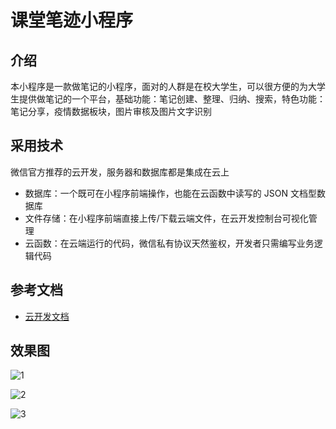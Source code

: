 # 课堂笔迹小程序

## 介绍

本小程序是一款做笔记的小程序，面对的人群是在校大学生，可以很方便的为大学生提供做笔记的一个平台，基础功能：笔记创建、整理、归纳、搜索，特色功能：笔记分享，疫情数据板块，图片审核及图片文字识别

## 采用技术

微信官方推荐的云开发，服务器和数据库都是集成在云上

- 数据库：一个既可在小程序前端操作，也能在云函数中读写的 JSON 文档型数据库
- 文件存储：在小程序前端直接上传/下载云端文件，在云开发控制台可视化管理
- 云函数：在云端运行的代码，微信私有协议天然鉴权，开发者只需编写业务逻辑代码

## 参考文档

- [云开发文档](https://developers.weixin.qq.com/miniprogram/dev/wxcloud/basis/getting-started.html)

## 效果图

![1](https://i.niupic.com/images/2020/09/08/8DUK.png)

![2](https://i.niupic.com/images/2020/09/08/8DUN.png)

![3](https://i.niupic.com/images/2020/09/08/8DUO.png)